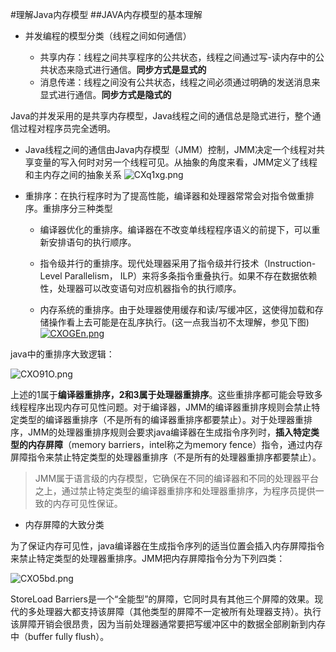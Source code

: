 #理解Java内存模型
##JAVA内存模型的基本理解

- 并发编程的模型分类（线程之间如何通信）

	- 共享内存：线程之间共享程序的公共状态，线程之间通过写-读内存中的公共状态来隐式进行通信。**同步方式是显式的**
	- 消息传递：线程之间没有公共状态，线程之间必须通过明确的发送消息来显式进行通信。**同步方式是隐式的**

Java的并发采用的是共享内存模型，Java线程之间的通信总是隐式进行，整个通信过程对程序员完全透明。



- Java线程之间的通信由Java内存模型（JMM）控制，JMM决定一个线程对共享变量的写入何时对另一个线程可见。从抽象的角度来看，JMM定义了线程和主内存之间的抽象关系
 ![CXq1xg.png](https://s1.ax1x.com/2018/06/14/CXq1xg.png)




- 重排序：在执行程序时为了提高性能，编译器和处理器常常会对指令做重排序。重排序分三种类型

	-  编译器优化的重排序。编译器在不改变单线程程序语义的前提下，可以重新安排语句的执行顺序。
   -  指令级并行的重排序。现代处理器采用了指令级并行技术（Instruction-Level Parallelism， ILP）来将多条指令重叠执行。如果不存在数据依赖性，处理器可以改变语句对应机器指令的执行顺序。

   - 内存系统的重排序。由于处理器使用缓存和读/写缓冲区，这使得加载和存储操作看上去可能是在乱序执行。(这一点我当初不太理解，参见下图)
    [![CXOGEn.png](https://s1.ax1x.com/2018/06/14/CXOGEn.png)](https://imgchr.com/i/CXOGEn)

 java中的重排序大致逻辑：
 
 ![CXO91O.png](https://s1.ax1x.com/2018/06/14/CXO91O.png)

上述的1属于**编译器重排序，2和3属于处理器重排序**。这些重排序都可能会导致多线程程序出现内存可见性问题。对于编译器，JMM的编译器重排序规则会禁止特定类型的编译器重排序（不是所有的编译器重排序都要禁止）。对于处理器重排序，JMM的处理器重排序规则会要求java编译器在生成指令序列时，**插入特定类型的内存屏障**（memory barriers，intel称之为memory fence）指令，通过内存屏障指令来禁止特定类型的处理器重排序（不是所有的处理器重排序都要禁止）。

>JMM属于语言级的内存模型，它确保在不同的编译器和不同的处理器平台之上，通过禁止特定类型的编译器重排序和处理器重排序，为程序员提供一致的内存可见性保证。



 - 内存屏障的大致分类
 
 为了保证内存可见性，java编译器在生成指令序列的适当位置会插入内存屏障指令来禁止特定类型的处理器重排序。JMM把内存屏障指令分为下列四类：

![CXO5bd.png](https://s1.ax1x.com/2018/06/14/CXO5bd.png)

StoreLoad Barriers是一个“全能型”的屏障，它同时具有其他三个屏障的效果。现代的多处理器大都支持该屏障（其他类型的屏障不一定被所有处理器支持）。执行该屏障开销会很昂贵，因为当前处理器通常要把写缓冲区中的数据全部刷新到内存中（buffer fully flush）。
